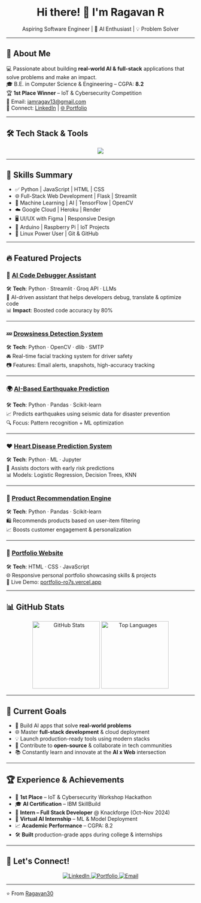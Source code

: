 <h1 align="center">Hi there! 👋 I'm Ragavan R</h1>

<p align="center">
  Aspiring Software Engineer | 🤖 AI Enthusiast | 💡 Problem Solver
</p>

---

## 🚀 About Me

💻 Passionate about building **real-world AI & full-stack** applications that solve problems and make an impact.  
🎓 B.E. in Computer Science & Engineering – CGPA: **8.2**  
🏆 **1st Place Winner** – IoT & Cybersecurity Competition  
📧 Email: iamragav13@gmail.com  
🔗 Connect: [LinkedIn](https://www.linkedin.com/in/ragavan-r-aa8a032b3/) | [🌐 Portfolio](https://portfolio-ro7s.vercel.app/)

---

## 🛠️ Tech Stack & Tools

<p align="center">
  <img src="https://skillicons.dev/icons?i=py,js,html,css,git,github,mysql,flask,docker,vscode,linux,arduino,tensorflow,figma,gcp,raspberrypi&perline=9" />
</p>

---

## 🧠 Skills Summary

- ✅ Python | JavaScript | HTML | CSS
- 🌐 Full-Stack Web Development | Flask | Streamlit
- 🧠 Machine Learning | AI | TensorFlow | OpenCV
- ☁️ Google Cloud | Heroku | Render
- 🖥️ UI/UX with Figma | Responsive Design
- 🔧 Arduino | Raspberry Pi | IoT Projects
- 🐧 Linux Power User | Git & GitHub

---

## 🔥 Featured Projects

### 🤖 [AI Code Debugger Assistant](https://github.com/Ragavan30/AI-Code-Debugger)
🛠️ **Tech**: Python · Streamlit · Groq API · LLMs  
🚀 AI-driven assistant that helps developers debug, translate & optimize code  
📊 **Impact**: Boosted code accuracy by 80%

---

### 💤 [Drowsiness Detection System](https://github.com/Ragavan30/Drowsiness-Detection-System)  
🛠️ **Tech**: Python · OpenCV · dlib · SMTP  
🚘 Real-time facial tracking system for driver safety  
📷 Features: Email alerts, snapshots, high-accuracy tracking

---

### 🌍 [AI-Based Earthquake Prediction](https://github.com/Ragavan30/AI-BASED-EARTHQUAKE-PREDICTION-MODEL)  
🛠️ **Tech**: Python · Pandas · Scikit-learn  
📈 Predicts earthquakes using seismic data for disaster prevention  
🔍 Focus: Pattern recognition + ML optimization

---

### ❤️ [Heart Disease Prediction System](https://github.com/Ragavan30/HEART-DISEASE-PREDICTION)  
🛠️ **Tech**: Python · ML · Jupyter  
🏥 Assists doctors with early risk predictions  
📊 Models: Logistic Regression, Decision Trees, KNN

---

### 🛒 [Product Recommendation Engine](https://github.com/Ragavan30/PRODUCT-RECMD-SYS)  
🛠️ **Tech**: Python · Pandas · Scikit-learn  
🛍️ Recommends products based on user-item filtering  
📈 Boosts customer engagement & personalization

---

### 💼 [Portfolio Website](https://github.com/Ragavan30/portfolio)  
🛠️ **Tech**: HTML · CSS · JavaScript  
🌐 Responsive personal portfolio showcasing skills & projects  
🎯 Live Demo: [portfolio-ro7s.vercel.app](https://portfolio-ro7s.vercel.app/)

---

## 📊 GitHub Stats

<p align="center">
  <img src="https://github-readme-stats.vercel.app/api?username=Ragavan30&show_icons=true&theme=radical" alt="GitHub Stats" height="180"/>
  <img src="https://github-readme-stats.vercel.app/api/top-langs/?username=Ragavan30&layout=compact&theme=radical" alt="Top Languages" height="180"/>
</p>

---

## 🎯 Current Goals

- 🤖 Build AI apps that solve **real-world problems**
- 🌐 Master **full-stack development** & cloud deployment
- 💡 Launch production-ready tools using modern stacks
- 🧩 Contribute to **open-source** & collaborate in tech communities
- 📚 Constantly learn and innovate at the **AI x Web** intersection

---

## 🏆 Experience & Achievements

- 🥇 **1st Place** – IoT & Cybersecurity Workshop Hackathon  
- 🎓 **AI Certification** – IBM SkillBuild  
- 💼 **Intern – Full Stack Developer** @ Knackforge (Oct–Nov 2024)  
- 🤖 **Virtual AI Internship** – ML & Model Deployment  
- 📈 **Academic Performance** – CGPA: 8.2  
- 🛠️ **Built** production-grade apps during college & internships

---

## 🤝 Let's Connect!

<p align="center">
  <a href="https://www.linkedin.com/in/ragavan-r-aa8a032b3/">
    <img src="https://img.shields.io/badge/-LinkedIn-blue?style=for-the-badge&logo=linkedin" alt="LinkedIn"/>
  </a>
  <a href="https://portfolio-ro7s.vercel.app/">
    <img src="https://img.shields.io/badge/-Portfolio-orange?style=for-the-badge&logo=google-chrome" alt="Portfolio"/>
  </a>
  <a href="mailto:iamragav13@gmail.com">
    <img src="https://img.shields.io/badge/-Email-red?style=for-the-badge&logo=gmail" alt="Email"/>
  </a>
</p>

---

⭐️ From [Ragavan30](https://github.com/Ragavan30)

